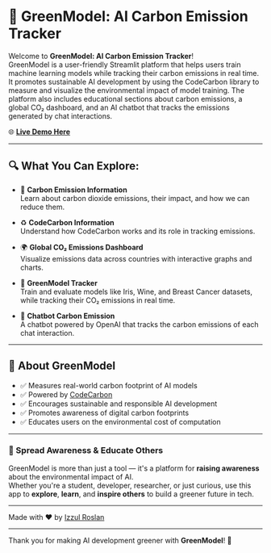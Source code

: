 # 🌿 GreenModel: AI Carbon Emission Tracker

Welcome to **GreenModel: AI Carbon Emission Tracker**!  
GreenModel is a user-friendly Streamlit platform that helps users train machine learning models while tracking their carbon emissions in real time.
It promotes sustainable AI development by using the CodeCarbon library to measure and visualize the environmental impact of model training.
The platform also includes educational sections about carbon emissions, a global CO₂ dashboard, and an AI chatbot that tracks the emissions generated by chat interactions.

🌐 **[Live Demo Here](https://greenmodel-8uxcmdlwyummjqxpwyt73r.streamlit.app/)**

---

## 🔍 What You Can Explore:
    
- 📘 **Carbon Emission Information**  
  Learn about carbon dioxide emissions, their impact, and how we can reduce them.
            
- ♻️ **CodeCarbon Information**  
  Understand how CodeCarbon works and its role in tracking emissions.
            
- 🌍 **Global CO₂ Emissions Dashboard**  
  Visualize emissions data across countries with interactive graphs and charts.

- 🧠 **GreenModel Tracker**  
  Train and evaluate models like Iris, Wine, and Breast Cancer datasets, while tracking their CO₂ emissions in real time.            

- 🤖 **Chatbot Carbon Emission**  
  A chatbot powered by OpenAI that tracks the carbon emissions of each chat interaction.

---

## 🌟 About GreenModel

- ✅ Measures real-world carbon footprint of AI models
- ✅ Powered by [CodeCarbon](https://mlco2.github.io/codecarbon/)
- ✅ Encourages sustainable and responsible AI development
- ✅ Promotes awareness of digital carbon footprints
- ✅ Educates users on the environmental cost of computation

---
### 📣 Spread Awareness & Educate Others

GreenModel is more than just a tool — it's a platform for **raising awareness** about the environmental impact of AI.  
Whether you're a student, developer, researcher, or just curious, use this app to **explore**, **learn**, and **inspire others** to build a greener future in tech.

---

Made with ❤️ by [Izzul Roslan](https://github.com/izzulroslan)

---

Thank you for making AI development greener with **GreenModel**! 🌱
